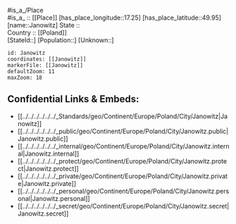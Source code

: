 ﻿---
location: [49.95,17.25] 
mapzoom: [7,12] 
mapmarker: city 
type: City
tags:
- geo/City


SpocWebEntityId: 31161
isDeleted: false
confidential: public

---
#is_a_/Place  
#is_a_ :: [[Place]] 
[has_place_longitude::17.25] 
[has_place_latitude::49.95] 
[name::Janowitz] 
State ::  
Country :: [[Poland]]  
[StateId::] 
[Population::] 
[Unknown::] 


```leaflet
id: Janowitz
coordinates: [[Janowitz]] 
markerFile: [[Janowitz]] 
defaultZoom: 11 
maxZoom: 18
```


## Confidential Links & Embeds: 
- [[../../../../../../_Standards/geo/Continent/Europe/Poland/City/Janowitz|Janowitz]] 
- [[../../../../../../_public/geo/Continent/Europe/Poland/City/Janowitz.public|Janowitz.public]] 
- [[../../../../../../_internal/geo/Continent/Europe/Poland/City/Janowitz.internal|Janowitz.internal]] 
- [[../../../../../../_protect/geo/Continent/Europe/Poland/City/Janowitz.protect|Janowitz.protect]] 
- [[../../../../../../_private/geo/Continent/Europe/Poland/City/Janowitz.private|Janowitz.private]] 
- [[../../../../../../_personal/geo/Continent/Europe/Poland/City/Janowitz.personal|Janowitz.personal]] 
- [[../../../../../../_secret/geo/Continent/Europe/Poland/City/Janowitz.secret|Janowitz.secret]] 
